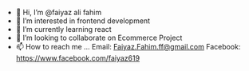 - 👋 Hi, I’m @faiyaz ali fahim
- 👀 I’m interested in frontend development
- 🌱 I’m currently learning react
- 💞️ I’m looking to collaborate on Ecommerce Project
- 📫 How to reach me ...
    Email: Faiyaz.Fahim.ff@gmail.com
    Facebook: https://www.facebook.com/faiyaz619
    

<!---
faiyaz619/faiyaz619 is a ✨ special ✨ repository because its `README.md` (this file) appears on your GitHub profile.
You can click the Preview link to take a look at your changes.
--->
